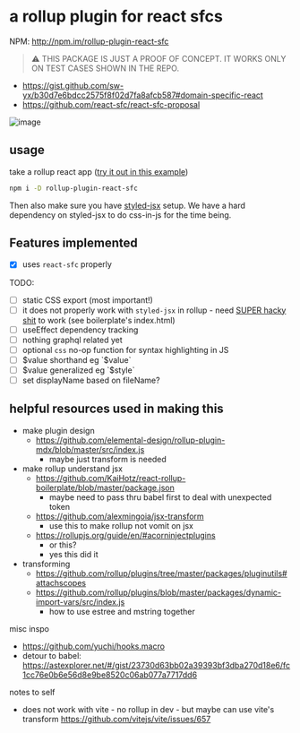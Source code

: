 # a rollup plugin for react sfcs

NPM: http://npm.im/rollup-plugin-react-sfc

> ⚠️ THIS PACKAGE IS JUST A PROOF OF CONCEPT. IT WORKS ONLY ON TEST CASES SHOWN IN THE REPO.

- https://gist.github.com/sw-yx/b30d7e6bdcc2575f8f02d7fa8afcb587#domain-specific-react
- https://github.com/react-sfc/react-sfc-proposal

![image](https://user-images.githubusercontent.com/6764957/89126435-3c8c9900-d518-11ea-93b2-9f2f7df14db5.png)


## usage

take a rollup react app ([try it out in this example](https://github.com/sw-yx/rollup-react-boilerplate))

```bash
npm i -D rollup-plugin-react-sfc  
```

Then also make sure you have [styled-jsx](https://github.com/vercel/styled-jsx) setup. We have a hard dependency on styled-jsx to do css-in-js for the time being.

## Features implemented

- [x] uses `react-sfc` properly

TODO:

- [ ] static CSS export (most important!)
- [ ] it does not properly work with `styled-jsx` in rollup - need [SUPER hacky shit](https://twitter.com/swyx/status/1290055528068952064) to work (see boilerplate's index.html)
- [ ] useEffect dependency tracking
- [ ] nothing graphql related yet
- [ ] optional `css` no-op function for syntax highlighting in JS
- [ ] $value shorthand eg `$value`
- [ ] $value generalized eg `$style`
- [ ] set displayName based on fileName?

## helpful resources used in making this

- make plugin design
  - https://github.com/elemental-design/rollup-plugin-mdx/blob/master/src/index.js
    - maybe just transform is needed 
- make rollup understand jsx
  - https://github.com/KaiHotz/react-rollup-boilerplate/blob/master/package.json
    - maybe need to pass thru babel first to deal with unexpected token
  - https://github.com/alexmingoia/jsx-transform
    - use this to make rollup not vomit on jsx
  - https://rollupjs.org/guide/en/#acorninjectplugins
    - or this? 
    - yes this did it
- transforming
  - https://github.com/rollup/plugins/tree/master/packages/pluginutils#attachscopes
  - https://github.com/rollup/plugins/blob/master/packages/dynamic-import-vars/src/index.js
    - how to use estree and mstring together

misc inspo
- https://github.com/yuchi/hooks.macro
- detour to babel: https://astexplorer.net/#/gist/23730d63bb02a39393bf3dba270d18e6/fc1cc76e0b6e56d8e9be8520c06ab077a7717dd6


notes to self

- does not work with vite - no rollup in dev - but maybe can use vite's transform https://github.com/vitejs/vite/issues/657
